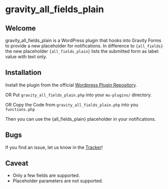 # gravity_all_fields_plain
## Welcome ##
gravity_all_fields_plain is a WordPress plugin that hooks into Gravity Forms to provide a new placeholder for notifications. In difference to ``{all_fields}`` the new placeholder ``{all_fields_plain}`` lists the submitted form as label: value with text only.

## Installation ##

Install the plugin from the official [Wordpress Plugin Repository](https://wordpress.org/gravity-all-fields-plain/).

OR
Put ``gravity_all_fields_plain.php`` into your ``mu-plugins/`` directory.

OR
Copy the Code from ``gravity_all_fields_plain.php`` into you ``functions.php``

Then you can use the {all_fields_plain} placeholder in your notifications.

## Bugs ##
If you find an issue, let us know in the [Tracker](https://github.com/No3x/gravity-all-fields-plain/issues?state=open)!

## Caveat ##
* Only a few fields are supported.
* Placeholder parameters are not supported.
